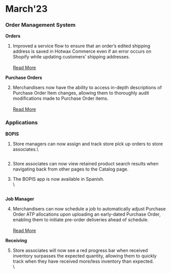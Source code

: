 # March'23

### Order Management System

**Orders**

1. Improved a service flow to ensure that an order’s edited shipping address is saved in Hotwax Commerce even if an error occurs on Shopify while updating customers’ shipping addresses.\
   \
   [Read More](improved-service-flow-to-save-shipping-address-changes.md)

**Purchase Orders**

2. Merchandisers now have the ability to access in-depth descriptions of Purchase Order Item changes, allowing them to thoroughly audit modifications made to Purchase Order items. \
   \
   [Read More](access-detailed-purchase-order-item-history.md)

### Applications

**BOPIS**

1.  Store managers can now assign and track store pick up orders to store associates.\


    <figure><img src="https://www.hotwax.co/hs-fs/hubfs/bopis-uat.hotwax%202.png?width=2064&#x26;height=1533&#x26;name=bopis-uat.hotwax%202.png" alt=""><figcaption></figcaption></figure>

2. Store associates can now view retained product search results when navigating back from other pages to the Catalog page.

3.  The BOPIS app is now available in Spanish.\
    \


    <figure><img src="https://www.hotwax.co/hs-fs/hubfs/App%20in%20Spanish.png?width=2065&#x26;height=1533&#x26;name=App%20in%20Spanish.png" alt=""><figcaption></figcaption></figure>

**Job Manager**

4. Merchandisers can now schedule a job to automatically adjust Purchase Order ATP allocations upon uploading an early-dated Purchase Order, enabling them to initiate pre-order deliveries ahead of schedule. \
   \
   [Read More](reallocate-inventory-for-early-dated-purchase-orders.md)

**Receiving**

5.  Store associates will now see a red progress bar when received inventory surpasses the expected quantity, allowing them to quickly track when they have received more/less inventory than expected.\
    \


    <figure><img src="https://www.hotwax.co/hs-fs/hubfs/Excess%20Inventory%20Received.png?width=2065&#x26;height=1523&#x26;name=Excess%20Inventory%20Received.png" alt=""><figcaption></figcaption></figure>
